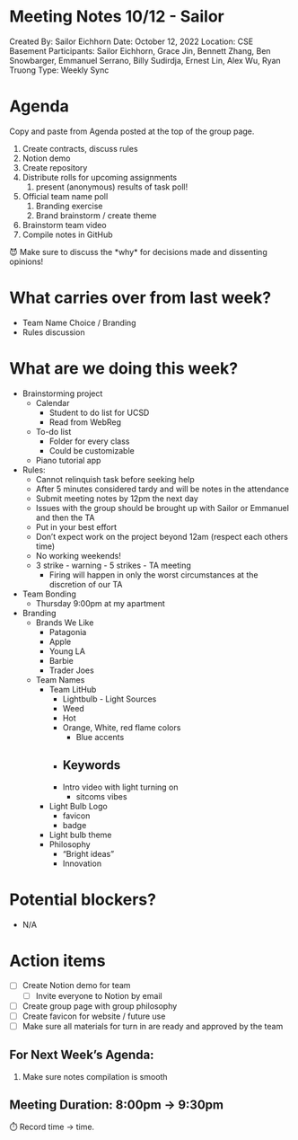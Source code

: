 # Meeting Notes 10/12 - Sailor

Created By: Sailor Eichhorn
Date: October 12, 2022
Location: CSE Basement
Participants: Sailor Eichhorn, Grace Jin, Bennett Zhang, Ben Snowbarger, Emmanuel Serrano, Billy Sudirdja, Ernest Lin, Alex Wu, Ryan Truong
Type: Weekly Sync

# Agenda

Copy and paste from Agenda posted at the top of the group page.

1. Create contracts, discuss rules
2. Notion demo
3. Create repository
4. Distribute rolls for upcoming assignments
    1. present (anonymous) results of task poll!
5. Official team name poll
    1. Branding exercise
    2. Brand brainstorm / create theme
6. Brainstorm team video
7. Compile notes in GitHub

<aside>
😈 Make sure to discuss the *why* for decisions made and dissenting opinions!

</aside>

# What carries over from last week?

- Team Name Choice / Branding
- Rules discussion

# What are we doing this week?

- Brainstorming project
    - Calendar
        - Student to do list for UCSD
        - Read from WebReg
    - To-do list
        - Folder for every class
        - Could be customizable
    - Piano tutorial app
- Rules:
    - Cannot relinquish task before seeking help
    - After 5 minutes considered tardy and will be notes in the attendance
    - Submit meeting notes by 12pm the next day
    - Issues with the group should be brought up with Sailor or Emmanuel and then the TA
    - Put in your best effort
    - Don’t expect work on the project beyond 12am (respect each others time)
    - No working weekends!
    - 3 strike - warning - 5 strikes - TA meeting
        - Firing will happen in only the worst circumstances at the discretion of our TA
- Team Bonding
    - Thursday 9:00pm at my apartment
- Branding
    - Brands We Like
        - Patagonia
        - Apple
        - Young LA
        - Barbie
        - Trader Joes
    - Team Names
        - Team LitHub
            - Lightbulb - Light Sources
            - Weed
            - Hot
            - Orange, White, red flame colors
                - Blue accents
            - Keywords
                - 
            - Intro video with light turning on
                - sitcoms vibes
        - Light Bulb Logo
            - favicon
            - badge
        - Light bulb theme
        - Philosophy
            - “Bright ideas”
            - Innovation

# Potential blockers?

- N/A

# Action items

- [ ]  Create Notion demo for team
    - [ ]  Invite everyone to Notion by email
- [ ]  Create group page with group philosophy
- [ ]  Create favicon for website / future use
- [ ]  Make sure all materials for turn in are ready and approved by the team

## For Next Week’s Agenda:

1. Make sure notes compilation is smooth

## Meeting Duration: 8:00pm → 9:30pm

<aside>
⏱️ Record time → time.

</aside>